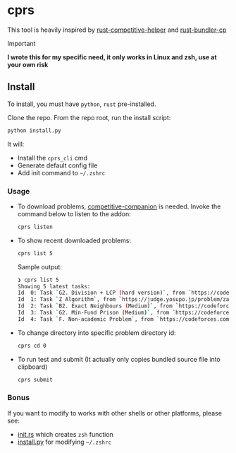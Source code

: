 # cprs

This tool is heavily inspired by
[rust-competitive-helper](https://github.com/rust-competitive-helper/rust-competitive-helper)
and
[rust-bundler-cp](https://github.com/Endle/rust-bundler-cp)

> [!IMPORTANT]  
> **I wrote this for my specific need, it only works in Linux and zsh, use at your own risk**

## Install

To install, you must have `python`, `rust` pre-installed.

Clone the repo. From the repo root, run the install script:

```bash
python install.py
```

It will:

- Install the `cprs_cli` cmd
- Generate default config file
- Add init command to `~/.zshrc`

### Usage

- To download problems, [competitive-companion](https://github.com/jmerle/competitive-companion) is needed. Invoke the command below to listen to the addon:

  ```bash
  cprs listen
  ```

- To show recent downloaded problems:

  ```bash
  cprs list 5
  ```

  Sample output:

  ```bash
  ❯ cprs list 5
  Showing 5 latest tasks:
  Id  0: Task `G2. Division + LCP (hard version)`, from `https://codeforces.com/problemset/problem/1968/G2`
  Id  1: Task `Z Algorithm`, from `https://judge.yosupo.jp/problem/zalgorithm`
  Id  2: Task `B2. Exact Neighbours (Medium)`, from `https://codeforces.com/problemset/problem/1970/B2`
  Id  3: Task `G2. Min-Fund Prison (Medium)`, from `https://codeforces.com/problemset/problem/1970/G2`
  Id  4: Task `F. Non-academic Problem`, from `https://codeforces.com/contest/1986/problem/F`
  ```

- To change directory into specific problem directory id:

  ```bash
  cprs cd 0
  ```

- To run test and submit (It actually only copies bundled source file into clipboard)

  ```bash
  cprs submit
  ```

### Bonus

If you want to modify to works with other shells or other platforms, please see:

- [init.rs](./cprs_cli/src/cli/init.rs) which creates `zsh` function
- [install.py](./install.py) for modifying `~/.zshrc`
